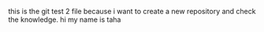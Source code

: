 this is the git test 2 file because i want to create a new repository and check the knowledge.
hi my name is taha